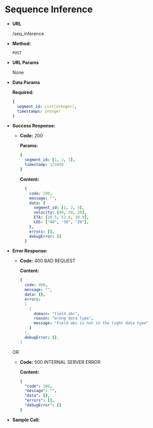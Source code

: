 # Sequence Inference


* **URL**

  /seq_inference

* **Method:**

  `POST`
  
*  **URL Params**

    None

* **Data Params**

   **Required:**
    ```yaml
    {
      segment_id: List[integer],
      timestamps: integer
    }
    ```

* **Success Response:**

  * **Code:** 200

    **Params:**

    ```yaml
    {
      segment_id: [1, 2, 3],
      timestamp: 123456
    }
    ```
    **Content:**
    ``` yaml
      {
        code: 200,
        message: "",
        data: {
          segment_id: [1, 2, 3],
          velocity: [40, 30, 20],
          ETA: [10.5, 52.4, 30.9],
          LOS: ["40", "30", "20"],
        },
        errors: [],
        debugError: []
      }
    ```


* **Error Response:**

  * **Code:** 400 BAD REQUEST

    **Content:**
    ``` yaml
    {
      code: 400,
      message: "",
      data: {},
      errors:
      [
        {
          domain: "field_abc",
          reason: "wrong data type",
          message: "Field abc is not in the right data type"
        }
      ],
      debugError: [],
    }
    ```

  OR

  * **Code:** 500 INTERNAL SERVER ERROR
  
    **Content:**

    ```yaml
    {
      "code": 500,
      "message": "",
      "data": {},
      "errors": [],
      "debugError": []
    }
    ```


* **Sample Call:**

